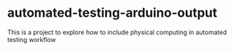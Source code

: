 automated-testing-arduino-output
================================

This is a project to explore how to include physical computing in automated testing workflow
